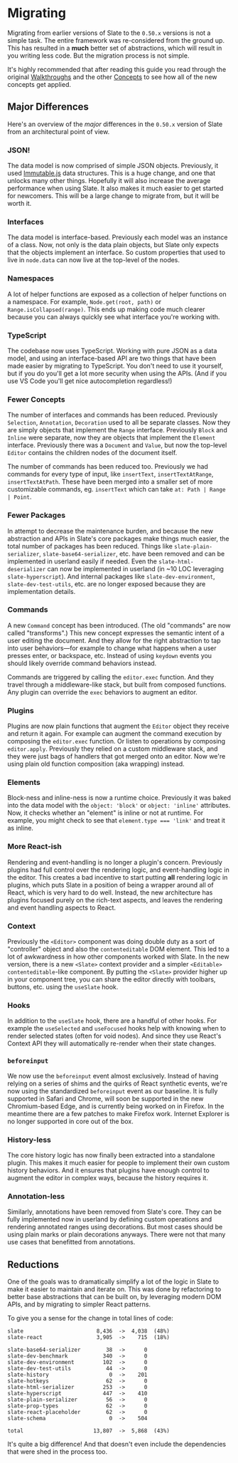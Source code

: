 # Migrating

Migrating from earlier versions of Slate to the `0.50.x` versions is not a simple task. The entire framework was re-considered from the ground up. This has resulted in a **much** better set of abstractions, which will result in you writing less code. But the migration process is not simple.

It's highly recommended that after reading this guide you read through the original [Walkthroughs](../walkthroughs/01-installing-slate.md) and the other [Concepts](./01-interfaces.md) to see how all of the new concepts get applied.

## Major Differences

Here's an overview of the _major_ differences in the `0.50.x` version of Slate from an architectural point of view.

### JSON!

The data model is now comprised of simple JSON objects. Previously, it used [Immutable.js](https://immutable-js.github.io/immutable-js/) data structures. This is a huge change, and one that unlocks many other things. Hopefully it will also increase the average performance when using Slate. It also makes it much easier to get started for newcomers. This will be a large change to migrate from, but it will be worth it.

### Interfaces

The data model is interface-based. Previously each model was an instance of a class. Now, not only is the data plain objects, but Slate only expects that the objects implement an interface. So custom properties that used to live in `node.data` can now live at the top-level of the nodes.

### Namespaces

A lot of helper functions are exposed as a collection of helper functions on a namespace. For example, `Node.get(root, path)` or `Range.isCollapsed(range)`. This ends up making code much clearer because you can always quickly see what interface you're working with.

### TypeScript

The codebase now uses TypeScript. Working with pure JSON as a data model, and using an interface-based API are two things that have been made easier by migrating to TypeScript. You don't need to use it yourself, but if you do you'll get a lot more security when using the APIs. (And if you use VS Code you'll get nice autocompletion regardless!)

### Fewer Concepts

The number of interfaces and commands has been reduced. Previously `Selection`, `Annotation`, `Decoration` used to all be separate classes. Now they are simply objects that implement the `Range` interface. Previously `Block` and `Inline` were separate, now they are objects that implement the `Element` interface. Previously there was a `Document` and `Value`, but now the top-level `Editor` contains the children nodes of the document itself.

The number of commands has been reduced too. Previously we had commands for every type of input, like `insertText`, `insertTextAtRange`, `insertTextAtPath`. These have been merged into a smaller set of more customizable commands, eg. `insertText` which can take `at: Path | Range | Point`.

### Fewer Packages

In attempt to decrease the maintenance burden, and because the new abstraction and APIs in Slate's core packages make things much easier, the total number of packages has been reduced. Things like `slate-plain-serializer`, `slate-base64-serializer`, etc. have been removed and can be implemented in userland easily if needed. Even the `slate-html-deserializer` can now be implemented in userland (in ~10 LOC leveraging `slate-hyperscript`). And internal packages like `slate-dev-environment`, `slate-dev-test-utils`, etc. are no longer exposed because they are implementation details.

### Commands

A new `Command` concept has been introduced. (The old "commands" are now called "transforms".) This new concept expresses the semantic intent of a user editing the document. And they allow for the right abstraction to tap into user behaviors—for example to change what happens when a user presses enter, or backspace, etc. Instead of using `keydown` events you should likely override command behaviors instead.

Commands are triggered by calling the `editor.exec` function. And they travel through a middleware-like stack, but built from composed functions. Any plugin can override the `exec` behaviors to augment an editor.

### Plugins

Plugins are now plain functions that augment the `Editor` object they receive and return it again. For example can augment the command execution by composing the `editor.exec` function. Or listen to operations by composing `editor.apply`. Previously they relied on a custom middleware stack, and they were just bags of handlers that got merged onto an editor. Now we're using plain old function composition (aka wrapping) instead.

### Elements

Block-ness and inline-ness is now a runtime choice. Previously it was baked into the data model with the `object: 'block'` or `object: 'inline'` attributes. Now, it checks whether an "element" is inline or not at runtime. For example, you might check to see that `element.type === 'link'` and treat it as inline.

### More React-ish

Rendering and event-handling is no longer a plugin's concern. Previously plugins had full control over the rendering logic, and event-handling logic in the editor. This creates a bad incentive to start putting **all** rendering logic in plugins, which puts Slate in a position of being a wrapper around all of React, which is very hard to do well. Instead, the new architecture has plugins focused purely on the rich-text aspects, and leaves the rendering and event handling aspects to React.

### Context

Previously the `<Editor>` component was doing double duty as a sort of "controller" object and also the `contenteditable` DOM element. This led to a lot of awkwardness in how other components worked with Slate. In the new version, there is a new `<Slate>` context provider and a simpler `<Editable>` `contenteditable`-like component. By putting the `<Slate>` provider higher up in your component tree, you can share the editor directly with toolbars, buttons, etc. using the `useSlate` hook.

### Hooks

In addition to the `useSlate` hook, there are a handful of other hooks. For example the `useSelected` and `useFocused` hooks help with knowing when to render selected states (often for void nodes). And since they use React's Context API they will automatically re-render when their state changes.

### `beforeinput`

We now use the `beforeinput` event almost exclusively. Instead of having relying on a series of shims and the quirks of React synthetic events, we're now using the standardized `beforeinput` event as our baseline. It is fully supported in Safari and Chrome, will soon be supported in the new Chromium-based Edge, and is currently being worked on in Firefox. In the meantime there are a few patches to make Firefox work. Internet Explorer is no longer supported in core out of the box.

### History-less

The core history logic has now finally been extracted into a standalone plugin. This makes it much easier for people to implement their own custom history behaviors. And it ensures that plugins have enough control to augment the editor in complex ways, because the history requires it.

### Annotation-less

Similarly, annotations have been removed from Slate's core. They can be fully implemented now in userland by defining custom operations and rendering annotated ranges using decorations. But most cases should be using plain marks or plain decorations anyways. There were not that many use cases that benefitted from annotations.

## Reductions

One of the goals was to dramatically simplify a lot of the logic in Slate to make it easier to maintain and iterate on. This was done by refactoring to better base abstractions that can be built on, by leveraging modern DOM APIs, and by migrating to simpler React patterns.

To give you a sense for the change in total lines of code:

```
slate                       8,436  ->  4,038  (48%)
slate-react                 3,905  ->    715  (18%)

slate-base64-serializer        38  ->      0
slate-dev-benchmark           340  ->      0
slate-dev-environment         102  ->      0
slate-dev-test-utils           44  ->      0
slate-history                   0  ->    201
slate-hotkeys                  62  ->      0
slate-html-serializer         253  ->      0
slate-hyperscript             447  ->    410
slate-plain-serializer         56  ->      0
slate-prop-types               62  ->      0
slate-react-placeholder        62  ->      0
slate-schema                    0  ->    504

total                      13,807  ->  5,868  (43%)
```

It's quite a big difference! And that doesn't even include the dependencies that were shed in the process too.
